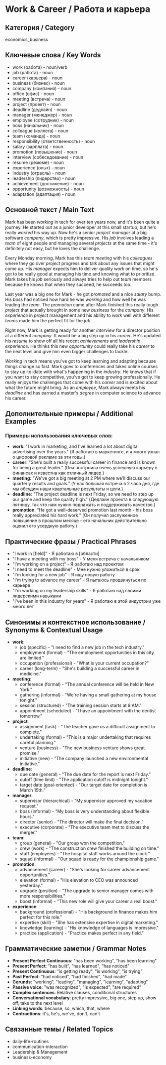 # Work & Career / Работа и карьера

## Категория / Category
economics_business


## Ключевые слова / Key Words
- work (работа) - noun/verb
- job (работа) - noun
- career (карьера) - noun
- business (бизнес) - noun
- company (компания) - noun
- office (офис) - noun
- meeting (встреча) - noun
- project (проект) - noun
- deadline (дедлайн) - noun
- manager (менеджер) - noun
- employee (сотрудник) - noun
- boss (начальник) - noun
- colleague (коллега) - noun
- team (команда) - noun
- responsibility (ответственность) - noun
- salary (зарплата) - noun
- promotion (повышение) - noun
- interview (собеседование) - noun
- resume (резюме) - noun
- experience (опыт) - noun
- industry (отрасль) - noun
- leadership (лидерство) - noun
- achievement (достижение) - noun
- opportunity (возможность) - noun
- adaptation (адаптация) - noun

## Основной текст / Main Text

Mark has been *working* in tech for over ten years now, and it's been quite a journey. He started out as a junior developer at this small startup, but he's really *worked* his way up. Now he's a senior *project* *manager* at a big software *company*, which is pretty impressive. His *job* involves leading a *team* of eight people and managing several *projects* at the same time - it's definitely not easy, but he loves the challenge.

Every Monday morning, Mark has this *team* *meeting* with his *colleagues* where they go over *project* progress and talk about any issues that might come up. His *manager* expects him to deliver quality *work* on time, so he's got to be really good at managing his time and knowing what to prioritize. Mark takes his *job* seriously and always tries to help out *team* members because he knows that when they succeed, he succeeds too.

Last year was a big one for Mark - he got *promoted* and a nice *salary* bump. His *boss* had noticed how hard he was *working* and how well he was leading the *team*. The *promotion* came after Mark finished this really tough *project* that actually brought in some new *business* for the *company*. His *experience* in *project* management and his ability to *work* well with different *teams* made him the perfect fit for the *job*.

Right now, Mark is getting ready for another *interview* for a director position at a different *company*. It would be a big step up in his *career*. He's updated his *resume* to show off all his recent *achievements* and *leadership* *experience*. He thinks this new *opportunity* could really take his *career* to the next level and give him even bigger challenges to tackle.

*Working* in tech means you've got to keep learning and adapting because things change so fast. Mark goes to conferences and takes online courses to stay up-to-date with what's happening in the *industry*. He knows that if you want to stay competitive, you've got to keep growing professionally. He really enjoys the challenges that come with his *career* and is excited about what the future might bring. As an *employee*, Mark always meets his *deadline* and has earned a master's *degree* in computer science to advance his career.

## Дополнительные примеры / Additional Examples

### Примеры использования ключевых слов:
- **work**: "I work in marketing, and I've learned a lot about digital advertising over the years." (Я работаю в маркетинге, и я много узнал о цифровой рекламе за эти годы.)
- **career**: "She's built a really successful career in finance and is known for being a great leader." (Она построила очень успешную карьеру в финансах и известна как отличный лидер.)
- **meeting**: "We've got a big meeting at 2 PM where we'll discuss our quarterly results and goals." (У нас большая встреча в 2 часа дня, где мы обсудим наши квартальные результаты и цели.)
- **deadline**: "The project deadline is next Friday, so we need to step up our game and keep the quality high." (Дедлайн проекта в следующую пятницу, так что нам нужно поднажать и поддерживать качество.)
- **promotion**: "He got a well-deserved promotion last month - his boss really appreciated his hard work." (Он получил заслуженное повышение в прошлом месяце - его начальник действительно оценил его усердную работу.)

## Практические фразы / Practical Phrases

- "I work in [field]" - Я работаю в [области]
- "I have a meeting with my boss" - У меня встреча с начальником
- "I'm working on a project" - Я работаю над проектом
- "I need to meet the deadline" - Мне нужно уложиться в срок
- "I'm looking for a new job" - Я ищу новую работу
- "I'm trying to advance my career" - Я пытаюсь продвинуться по карьере
- "I'm working on my leadership skills" - Я работаю над своими лидерскими навыками
- "I've been in this industry for years" - Я работаю в этой индустрии уже много лет

## Синонимы и контекстное использование / Synonyms & Contextual Usage

- **work**: 
  - job (specific) - "I need to find a new job in the tech industry."
  - employment (formal) - "The employment opportunities in this city are limited."
  - occupation (professional) - "What is your current occupation?"
  - career (long-term) - "She's building a successful career in medicine."
- **meeting**: 
  - conference (formal) - "The annual conference will be held in New York."
  - gathering (informal) - "We're having a small gathering at my house tonight."
  - session (structured) - "The training session starts at 9 AM."
  - appointment (scheduled) - "I have an appointment with the dentist tomorrow."
- **project**: 
  - assignment (task) - "The teacher gave us a difficult assignment to complete."
  - undertaking (formal) - "This is a major undertaking that requires careful planning."
  - venture (business) - "The new business venture shows great promise."
  - initiative (new) - "The company launched a new environmental initiative."
- **deadline**: 
  - due date (general) - "The due date for the report is next Friday."
  - cutoff (time limit) - "The application cutoff is midnight tonight."
  - target date (goal-oriented) - "Our target date for completion is March 15th."
- **manager**: 
  - supervisor (hierarchical) - "My supervisor approved my vacation request."
  - boss (informal) - "My boss is very understanding about flexible hours."
  - director (senior) - "The director will make the final decision."
  - executive (corporate) - "The executive team met to discuss the merger."
- **team**: 
  - group (general) - "Our group won the competition."
  - crew (work) - "The construction crew finished the building on time."
  - staff (employees) - "The hospital staff works around the clock."
  - squad (informal) - "Our squad is ready for the championship game."
- **promotion**: 
  - advancement (career) - "She's looking for career advancement opportunities."
  - elevation (formal) - "His elevation to CEO was announced yesterday."
  - upgrade (position) - "The upgrade to senior manager comes with more responsibilities."
  - boost (informal) - "This new role will give your career a real boost."
- **experience**: 
  - background (professional) - "His background in finance makes him perfect for this role."
  - expertise (skill) - "She has extensive expertise in digital marketing."
  - knowledge (learning) - "His knowledge of languages is impressive."
  - practice (application) - "Practice makes perfect in any field."

## Грамматические заметки / Grammar Notes

- **Present Perfect Continuous**: "has been working", "has been learning"
- **Present Perfect**: "has built", "has learned", "has noticed"
- **Present Continuous**: "is getting ready", "is working", "is trying"
- **Past Perfect**: "had noticed", "had finished", "had made"
- **Gerunds**: "working", "leading", "managing", "learning", "adapting"
- **Passive voice**: "was recognized", "is expected", "are required"
- **Complex sentences**: Relative clauses, conditional structures
- **Conversational vocabulary**: pretty impressive, big one, step up, show off, take to the next level
- **Linking words**: because, so, which, that, where
- **Contractions**: it's, he's, we've, don't, can't

## Связанные темы / Related Topics

- daily-life-routines
- communication-interaction
- Leadership & Management
- business-economy


